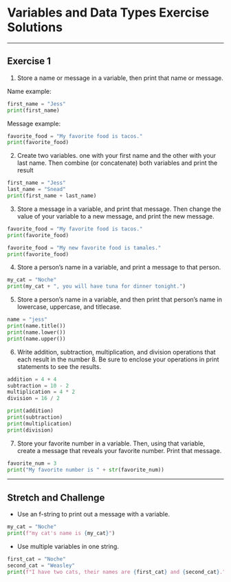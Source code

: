 # Variables and Data Types Exercise Solutions

---

## Exercise 1

1. Store a name or message in a variable, then print that name or message.

Name example:

```py
first_name = "Jess"
print(first_name)
```

Message example:

```py
favorite_food = "My favorite food is tacos."
print(favorite_food)
```

2. Create two variables. one with your first name and the other with your last name. Then combine (or concatenate) both variables and print the result

```py
first_name = "Jess"
last_name = "Snead"
print(first_name + last_name)
```

3. Store a message in a variable, and print that message. Then change the value of your variable to a new message, and print the new message.

```py
favorite_food = "My favorite food is tacos."
print(favorite_food)

favorite_food = "My new favorite food is tamales."
print(favorite_food)
```
  
4. Store a person’s name in a variable, and print a message to that person.

```py
my_cat = "Noche"
print(my_cat + ", you will have tuna for dinner tonight.")
```

5. Store a person’s name in a variable, and then print that person’s name in lowercase, uppercase, and titlecase.

```py
name = "jess"
print(name.title())
print(name.lower())
print(name.upper())
```

6. Write addition, subtraction, multiplication, and division operations that each result in the number 8. Be sure to enclose your operations in print statements to see the results.

```py
addition = 4 + 4
subtraction = 10 - 2
multiplication = 4 * 2
division = 16 / 2

print(addition)
print(subtraction)
print(multiplication)
print(division)
```


7. Store your favorite number in a variable. Then, using that variable, create a message that reveals your favorite number. Print that message.

```py
favorite_num = 3
print("My favorite number is " + str(favorite_num))
```

---

## Stretch and Challenge 

- Use an f-string to print out a message with a variable.

```py
my_cat = "Noche"
print(f"my cat's name is {my_cat}")
```

- Use multiple variables in one string.

```py
first_cat = "Noche"
second_cat = "Weasley"
print(f"I have two cats, their names are {first_cat} and {second_cat}.")
```
